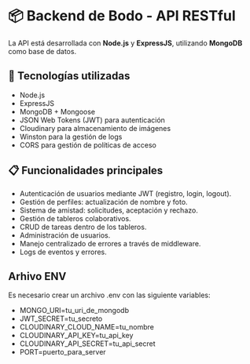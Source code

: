 # 📦 Backend de Bodo - API RESTful

La API está desarrollada con **Node.js** y **ExpressJS**, utilizando **MongoDB** como base de datos.

## 🚀 Tecnologías utilizadas

- Node.js
- ExpressJS
- MongoDB + Mongoose
- JSON Web Tokens (JWT) para autenticación
- Cloudinary para almacenamiento de imágenes
- Winston para la gestión de logs
- CORS para gestión de políticas de acceso

## 📋 Funcionalidades principales

- Autenticación de usuarios mediante JWT (registro, login, logout).
- Gestión de perfiles: actualización de nombre y foto.
- Sistema de amistad: solicitudes, aceptación y rechazo.
- Gestión de tableros colaborativos.
- CRUD de tareas dentro de los tableros.
- Administración de usuarios.
- Manejo centralizado de errores a través de middleware.
- Logs de eventos y errores.

## Arhivo ENV

Es necesario crear un archivo .env con las siguiente variables:
- MONGO_URI=tu_uri_de_mongodb
- JWT_SECRET=tu_secreto
- CLOUDINARY_CLOUD_NAME=tu_nombre
- CLOUDINARY_API_KEY=tu_api_key
- CLOUDINARY_API_SECRET=tu_api_secret
- PORT=puerto_para_server